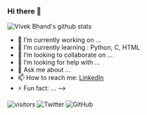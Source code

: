 ### Hi there 👋

![Vivek Bhand's github stats](https://github-readme-stats.vercel.app/api?username=VivekBhand&show_icons=true&count_private=true)



- 🔭 I’m currently working on ...
- 🌱 I’m currently learning : Python, C, HTML
- 👯 I’m looking to collaborate on ...
- 🤔 I’m looking for help with ...
- 💬 Ask me about ...
- 📫 How to reach me: [LinkedIn](https://www.linkedin.com/in/vivek-bhand-5254bb1b2/)
- ⚡ Fun fact: ...
-->


![visitors](https://visitor-badge.laobi.icu/badge?page_id=VivekBhand.VivekBhand)
![Twitter](https://shields.io/twitter/follow/VivekBhand1?label=Follow)
![GitHub](https://shields.io/github/followers/VivekBhand?label=Follow)
